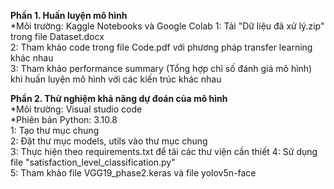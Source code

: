 **Phần 1. Huấn luyện mô hình**  
*Môi trường: Kaggle Notebooks và Google Colab
1: Tải "Dữ liệu đã xử lý.zip" trong file Dataset.docx  
2: Tham khảo code trong file Code.pdf với phương pháp transfer learning khác nhau  
3: Tham khảo performance summary (Tổng hợp chỉ số đánh giá mô hình) khi huấn luyện mô hình với các kiến trúc khác nhau  

**Phần 2. Thử nghiệm khả năng dự đoán của mô hình**  
*Môi trường: Visual studio code  
*Phiên bản Python: 3.10.8  
1: Tạo thư mục chung  
2: Đặt thư mục models, utils vào thư mục chung  
3: Thực hiện theo requirements.txt để tải các thư viện cần thiết
4: Sử dụng file "satisfaction_level_classification.py"  
5: Tham khảo file VGG19_phase2.keras và file yolov5n-face
